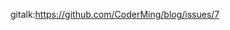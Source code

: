 gitalk:https://github.com/CoderMing/blog/issues/7







































































































